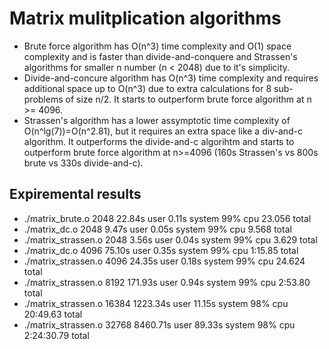 # Matrix mulitplication algorithms
  - Brute force algorithm has O(n^3) time complexity and O(1) space complexity and is faster than divide-and-conquere and Strassen's algorithms for smaller n number (n < 2048) due to it's simplicity.
  - Divide-and-concure algorithm has O(n^3) time complexity and requires additional space up to O(n^3) due to extra calculations for 8 sub-problems of size n/2. It starts to outperform brute force algorithm at n >= 4096.
  - Strassen's algorithm has a lower assymptotic time complexity of O(n^lg(7))=O(n^2.81), but it requires an extra space like a div-and-c algorithm. It outperforms the divide-and-c algorihtm and starts to outperform brute force algorithm at n>=4096 (160s Strassen's vs 800s brute vs 330s divide-and-c).
    
## Expiremental results
 - ./matrix_brute.o 2048  22.84s user 0.11s system 99% cpu 23.056 total
 - ./matrix_dc.o 2048  9.47s user 0.05s system 99% cpu 9.568 total
 - ./matrix_strassen.o 2048  3.56s user 0.04s system 99% cpu 3.629 total
 - ./matrix_dc.o 4096  75.10s user 0.35s system 99% cpu 1:15.85 total
 - ./matrix_strassen.o 4096  24.35s user 0.18s system 99% cpu 24.624 total
 - ./matrix_strassen.o 8192  171.93s user 0.94s system 99% cpu 2:53.80 total
 - ./matrix_strassen.o 16384  1223.34s user 11.15s system 98% cpu 20:49.63 total
 - ./matrix_strassen.o 32768  8460.71s user 89.33s system 98% cpu 2:24:30.79 total